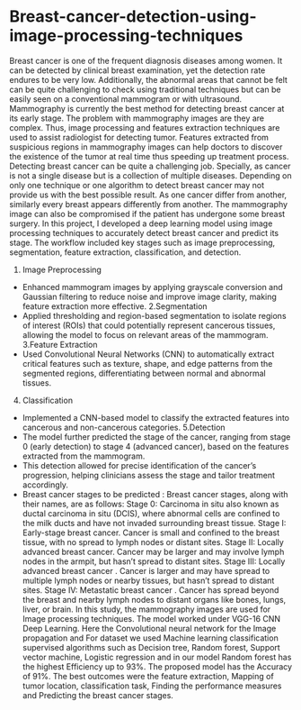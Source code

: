 # Breast-cancer-detection-using-image-processing-techniques
Breast cancer is one of the frequent diagnosis diseases among women. It can be detected by clinical breast examination, yet the detection rate endures to be very low. Additionally, the abnormal areas that cannot be felt can be quite challenging to check using traditional techniques but can be easily seen on a conventional mammogram or with ultrasound. Mammography is currently the best method for detecting breast cancer at its early stage. The problem with mammography images are they are complex. Thus, image processing and features extraction techniques are used to assist radiologist for detecting tumor. Features extracted from suspicious regions in mammography images can help doctors to discover the existence of the tumor at real time thus speeding up treatment process. Detecting breast cancer can be quite a challenging job. Specially, as cancer is not a single disease but is a collection of multiple diseases. Depending on only one technique or one algorithm to detect breast cancer may not provide us with the best possible result. As one cancer differ from another, similarly every breast appears differently from another. The mammography image can also be compromised if the patient has undergone some breast surgery.
In this project, I developed a deep learning model using image processing techniques to accurately detect breast cancer and predict its stage. The workflow included key stages such as image preprocessing, segmentation, feature extraction, classification, and detection.
1. Image Preprocessing
  - Enhanced mammogram images by applying grayscale conversion and Gaussian filtering to reduce noise and improve image clarity, making feature extraction more effective.
2.Segmentation
  - Applied thresholding and region-based segmentation to isolate regions of interest (ROIs) that could potentially represent cancerous tissues, allowing the model to focus on relevant areas of the mammogram.
3.Feature Extraction
  - Used Convolutional Neural Networks (CNN) to automatically extract critical features such as texture, shape, and edge patterns from the segmented regions, differentiating between normal and abnormal tissues.
4. Classification
  - Implemented a CNN-based model to classify the extracted features into cancerous and non-cancerous categories.
5.Detection
  - The model further predicted the stage of the cancer, ranging from stage 0 (early detection) to stage 4 (advanced cancer), based on the features extracted from the mammogram.
  - This detection allowed for precise identification of the cancer’s progression, helping clinicians assess the stage and tailor treatment accordingly.
  - Breast cancer stages to be predicted :
Breast cancer stages, along with their names, are as follows:
Stage 0: Carcinoma in situ also known as ductal carcinoma in situ (DCIS), where abnormal cells are confined to the milk ducts and have not invaded surrounding breast tissue.
Stage I: Early-stage breast cancer. Cancer is small and confined to the breast tissue, with no spread to lymph nodes or distant sites.
Stage II: Locally advanced breast cancer. Cancer may be larger and may involve lymph nodes in the armpit, but hasn’t spread to distant sites.
Stage III: Locally advanced breast cancer . Cancer is larger and may have spread to multiple lymph nodes or nearby tissues, but hasn’t spread to distant sites.
Stage IV: Metastatic breast cancer . Cancer has spread beyond the breast and nearby lymph nodes to distant organs like bones, lungs, liver, or brain.
In this study, the mammography images are used for Image processing techniques. The model worked under VGG-16 CNN Deep Learning. Here the Convolutional neural network for the Image propagation and For dataset we used Machine learning classification supervised algorithms such as Decision tree, Random forest, Support vector machine, Logistic regression and in our model Random forest has the highest Efficiency up to 93%. The proposed model has the Accuracy of 91%. The best outcomes were the feature extraction, Mapping of tumor location, classification task, Finding the performance measures and Predicting the breast cancer stages.
